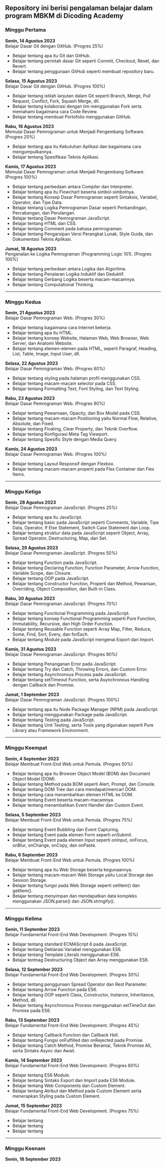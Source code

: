 ## Repository ini berisi pengalaman belajar dalam program MBKM di Dicoding Academy  

### Minggu Pertama
**Senin, 14 Agustus 2023**  
Belajar Dasar Git dengan GitHub. (Progres 25%)
  * Belajar tentang apa itu Git dan GitHub.
  * Belajar tentang perintah dasar Git seperti Commit, Checkout, Reset, dan Revert.
  * Belajar tentang penggunaan GitHub seperti membuat repository baru.

**Selasa, 15 Agustus 2023**  
Belajar Dasar Git dengan GitHub. (Progres 100%)
  * Belajar tentang istilah lanjutan dalam Git seperti Branch, Merge, Pull Request, Conflict, Fork, Squash Merge, dll.
  * Belajar tentang kolaborasi dengan tim menggunakan Fork serta memahami bagaimana cara Code Review.
  * Belajar tentang membuat Portofolio menggunakan GitHub.

**Rabu, 16 Agustus 2023**  
Memulai Dasar Pemrograman untuk Menjadi Pengembang Software. (Progres 20%)
  * Belajar tentang apa itu Kebutuhan Aplikasi dan bagaimana cara mengumpulkannya.
  * Belajar tentang Spesifikasi Teknis Aplikasi.

**Kamis, 17 Agustus 2023**  
Memulai Dasar Pemrograman untuk Menjadi Pengembang Software. (Progres 100%)
  * Belajar tentang perbedaan antara Compiler dan Interpreter.
  * Belajar tentang apa itu Flowchart beserta simbol-simbolnya.
  * Belajar tentang Konsep Dasar Pemrograman seperti Sintaksis, Variabel, Operator, dan Tipe Data.
  * Belajar tentang Logika Pemrograman Dasar seperti Perbandingan, Percabangan, dan Perulangan.
  * Belajar tentang Dasar Pemrograman JavaScript.
  * Belajar tentang HTML dan CSS.
  * Belajar tentang Comment pada bahasa pemrograman.
  * Belajar tentang Pengarsipan Versi Perangkat Lunak, Style Guide, dan Dokumentasi Teknis Aplikasi.

**Jumat, 18 Agustus 2023**  
Pengenalan ke Logika Pemrograman (Programming Logic 101). (Progres 100%)
  * Belajar tentang perbedaan antara Logika dan Algoritma.
  * Belajar tentang Penalaran Logika Induktif dan Deduktif.
  * Belajar tentang Gerbang Logika beserta macam-macamnya.
  * Belajar tentang Computational Thinking.

---------------------------------------------------------------------------------------------------

### Minggu Kedua
**Senin, 21 Agustus 2023**  
Belajar Dasar Pemrograman Web. (Progres 30%)
  * Belajar tentang bagaimana cara Internet bekerja.
  * Belajar tentang apa itu HTML.
  * Belajar tentang konsep Website, Halaman Web, Web Browser, Web Server, dan Anatomi Website.
  * Belajar tentang elemen-elemen pada HTML, seperti Paragraf, Heading, List, Table, Image, Input User, dll.

**Selasa, 22 Agustus 2023**  
Belajar Dasar Pemrograman Web. (Progres 60%)
  * Belajar tentang styling pada halaman profil menggunakan CSS.
  * Belajar tentang macam-macam selector pada CSS.
  * Belajar tentang Formatting Text, Font Styling, dan Text Styling.

**Rabu, 23 Agustus 2023**  
Belajar Dasar Pemrograman Web. (Progres 90%)
  * Belajar tentang Pewarnaan, Opacity, dan Box Model pada CSS.
  * Belajar tentang macam-macam Positioning yaitu Normal Flow, Relative, Absolute, dan Fixed.
  * Belajar tentang Floating, Clear Property, dan Teknik Overflow.
  * Belajar tentang Konfigurasi Meta Tag Viewport.
  * Belajar tentang Spesific Style dengan Media Query.

**Kamis, 24 Agustus 2023**  
Belajar Dasar Pemrograman Web. (Progres 100%)
  * Belajar tentang Layout Responsif dengan Flexbox.
  * Belajar tentang macam-macam properti pada Flex Container dan Flex Items.

---------------------------------------------------------------------------------------------------

### Minggu Ketiga
**Senin, 28 Agustus 2023**  
Belajar Dasar Pemrograman JavaScript. (Progres 25%)
  * Belajar tentang apa itu JavaScript.
  * Belajar tentang basic pada JavaScript seperti Comments, Variable, Tipe Data, Operator, If Else Statement, Switch Case Statement dan Loop.
  * Belajar tentang struktur data pada JavaScript seperti Object, Array, Spread Operator, Destructuring, Map, dan Set.

**Selasa, 29 Agustus 2023**  
Belajar Dasar Pemrograman JavaScript. (Progres 50%)
  * Belajar tentang Function pada JavaScript.
  * Belajar tentang Declaring Function, Function Parameter, Arrow Function, Variable Scope, dan Closure.
  * Belajar tentang OOP pada JavaScript.
  * Belajar tentang Constructor Function, Properti dan Method, Pewarisan, Overriding, Object Composition, dan Built-in Class.

**Rabu, 30 Agustus 2023**  
Belajar Dasar Pemrograman JavaScript. (Progres 70%)
  * Belajar tentang Functional Programming pada JavaScript.
  * Belajar tentang konsep Functional Programming seperti Pure Function, Immutability, Recursive, dan High Order Function.
  * Belajar tentang Reusable Function seperti Array Map, Filter, Reduce, Some, Find, Sort, Every, dan forEach.
  * Belajar tentang Module pada JavaScript mengenai Export dan Import.

**Kamis, 31 Agustus 2023**  
Belajar Dasar Pemrograman JavaScript. (Progres 90%)
  * Belajar tentang Penanganan Error pada JavaScript.
  * Belajar tentang Try dan Catch, Throwing Errors, dan Custom Error.
  * Belajar tentang Asynchronous Process pada JavaScript.
  * Belajar tentang setTimeout Function, serta Asynchronous Handling dengan Callback dan Promise.

**Jumat, 1 September 2023**  
Belajar Dasar Pemrograman JavaScript. (Progres 100%)
  * Belajar tentang apa itu Node Package Manager (NPM) pada JavaScript.
  * Belajar tentang menggunakan Package pada JavaScript.
  * Belajar tentang Testing pada JavaScript.
  * Belajar tentang Unit Testing, serta Tools yang digunakan seperti Pure Library atau Framework Environment.

---------------------------------------------------------------------------------------------------

### Minggu Keempat
**Senin, 4 September 2023**  
Belajar Membuat Front-End Web untuk Pemula. (Progres 50%)
  * Belajar tentang apa itu Browser Object Model (BOM) dan Document Object Model (DOM).
  * Belajar tentang Method pada BOM seperti Alert, Prompt, dan Console.
  * Belajar tentang DOM Tree dan cara mendapat/mencari DOM.
  * Belajar tentang cara menambahkan elemen HTML ke DOM.
  * Belajar tentang Event beserta macam-macamnya.
  * Belajar tentang menambahkan Event Handler dan Custom Event.

**Selasa, 5 September 2023**  
Belajar Membuat Front-End Web untuk Pemula. (Progres 75%)
  * Belajar tentang Event Bubbling dan Event Capturing.
  * Belajar tentang Event pada elemen Form seperti onSubmit.
  * Belajar tentang Event pada elemen Input seperti onInput, onFocus, onBlur, onChange, onCopy, dan onPaste.

**Rabu, 6 September 2023**  
Belajar Membuat Front-End Web untuk Pemula. (Progres 100%)
  * Belajar tentang apa itu Web Storage beserta kegunaannya.
  * Belajar tentang macam-macam Web Storage yaitu Local Storage dan Session Storage.
  * Belajar tentang fungsi pada Web Storage seperti setItem() dan getItem().
  * Belajar tentang menyimpan dan mendapatkan data kompleks menggunakan JSON.parse() dan JSON.stringify().

---------------------------------------------------------------------------------------------------

### Minggu Kelima
**Senin, 11 September 2023**  
Belajar Fundamental Front-End Web Development. (Progres 15%)
  * Belajar tentang standard ECMAScript 6 pada JavaScript.
  * Belajar tentang Deklarasi Variabel menggunakan ES6.
  * Belajar tentang Template Literals menggunakan ES6.
  * Belajar tentnag Destructuring Object dan Array menggunakan ES6.

**Selasa, 12 September 2023**  
Belajar Fundamental Front-End Web Development. (Progres 30%)
  * Belajar tentang penggunaan Spread Operator dan Rest Parameter.
  * Belajar tentang Arrow Function pada ES6.
  * Belajar tentang OOP seperti Class, Constructor, Instance, Inheritance, Method, dll.
  * Belajar tentang Asynchronous Process menggunakan setTimeOut dan Promise pada ES6.

**Rabu, 13 September 2023**  
Belajar Fundamental Front-End Web Development. (Progres 45%)
  * Belajar tentang Callback Function dan Callback Hell.
  * Belajar tentang Fungsi onFulfilled dan onRejected pada Promise.
  * Belajar tentang Catch Method, Promise Berantai, Teknik Promise All, serta Sintaks Async dan Await.

**Kamis, 14 September 2023**  
Belajar Fundamental Front-End Web Development. (Progres 60%)
  * Belajar tentang ES6 Module.
  * Belajar tentang Sintaks Export dan Import pada ES6 Module.
  * Belajar tentang Web Components dan Custom Element.
  * Belajar tentang Atribut dan Method pada Custom Element serta menerapkan Styling pada Custom Element.

**Jumat, 15 September 2023**  
Belajar Fundamental Front-End Web Development. (Progres 75%)
  * Belajar tentang 
  * Belajar tentang 
  * Belajar tentang

---------------------------------------------------------------------------------------------------

### Minggu Keenam
**Senin, 18 September 2023**  
